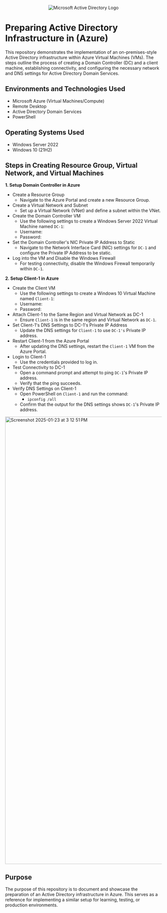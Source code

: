 <p align="center">
<img src="https://i.imgur.com/pU5A58S.png" alt="Microsoft Active Directory Logo"/>
</p>

<h1>Preparing Active Directory Infrastructure in (Azure)</h1>
This repository demonstrates the implementation of an on-premises-style Active Directory infrastructure within Azure Virtual Machines (VMs). The steps outline the process of creating a Domain Controller (DC) and a client machine, establishing connectivity, and configuring the necessary network and DNS settings for Active Directory Domain Services.<br />


<h2>Environments and Technologies Used</h2>

- Microsoft Azure (Virtual Machines/Compute)
- Remote Desktop
- Active Directory Domain Services
- PowerShell

<h2>Operating Systems Used </h2>

- Windows Server 2022
- Windows 10 (21H2)

<h2>Steps in Creating Resource Group, Virtual Network, and Virtual Machines</h2>

**1. Setup Domain Controller in Azure**

- Create a Resource Group
  - Navigate to the Azure Portal and create a new Resource Group.
- Create a Virtual Network and Subnet
  - Set up a Virtual Network (VNet) and define a subnet within the VNet.
- Create the Domain Controller VM
  - Use the following settings to create a Windows Server 2022 Virtual Machine named `DC-1`:
  - Username: 
  - Password: 
- Set the Domain Controller's NIC Private IP Address to Static
  - Navigate to the Network Interface Card (NIC) settings for `DC-1` and configure the Private IP Address to be static.
- Log into the VM and Disable the Windows Firewall
  - For testing connectivity, disable the Windows Firewall temporarily within `DC-1`.

**2. Setup Client-1 in Azure**

- Create the Client VM
  - Use the following settings to create a Windows 10 Virtual Machine named `Client-1`:
  - Username: 
  - Password: 
- Attach Client-1 to the Same Region and Virtual Network as DC-1
  - Ensure `Client-1` is in the same region and Virtual Network as `DC-1`.
- Set Client-1's DNS Settings to DC-1's Private IP Address
  - Update the DNS settings for `Client-1` to use `DC-1's` Private IP address.
- Restart Client-1 from the Azure Portal
  - After updating the DNS settings, restart the `Client-1` VM from the Azure Portal.
- Login to Client-1
  - Use the credentials provided to log in.
- Test Connectivity to DC-1
  - Open a command prompt and attempt to ping `DC-1`'s Private IP address.
  - Verify that the ping succeeds.
- Verify DNS Settings on Client-1
  - Open PowerShell on `Client-1` and run the command:
    - `ipconfig /all`
  - Confirm that the output for the DNS settings shows `DC-1`'s Private IP address.

<img width="1438" alt="Screenshot 2025-01-23 at 3 12 51 PM" src="https://media.discordapp.net/attachments/981036239497080832/1407158528824705175/image.png?ex=68a51601&is=68a3c481&hm=b180508507d04a6b6ea73590b36fa8f2cf69a0b1b250004c129b0b63fc250005&=&format=webp&quality=lossless&width=2118&height=476" />

<h2>Purpose</h2>
The purpose of this repository is to document and showcase the preparation of an Active Directory infrastructure in Azure. This serves as a reference for implementing a similar setup for learning, testing, or production environments.


